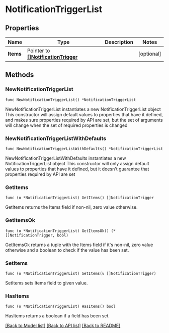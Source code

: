 # NotificationTriggerList

## Properties

Name | Type | Description | Notes
------------ | ------------- | ------------- | -------------
**Items** | Pointer to [**[]NotificationTrigger**](NotificationTrigger.md) |  | [optional] 

## Methods

### NewNotificationTriggerList

`func NewNotificationTriggerList() *NotificationTriggerList`

NewNotificationTriggerList instantiates a new NotificationTriggerList object
This constructor will assign default values to properties that have it defined,
and makes sure properties required by API are set, but the set of arguments
will change when the set of required properties is changed

### NewNotificationTriggerListWithDefaults

`func NewNotificationTriggerListWithDefaults() *NotificationTriggerList`

NewNotificationTriggerListWithDefaults instantiates a new NotificationTriggerList object
This constructor will only assign default values to properties that have it defined,
but it doesn't guarantee that properties required by API are set

### GetItems

`func (o *NotificationTriggerList) GetItems() []NotificationTrigger`

GetItems returns the Items field if non-nil, zero value otherwise.

### GetItemsOk

`func (o *NotificationTriggerList) GetItemsOk() (*[]NotificationTrigger, bool)`

GetItemsOk returns a tuple with the Items field if it's non-nil, zero value otherwise
and a boolean to check if the value has been set.

### SetItems

`func (o *NotificationTriggerList) SetItems(v []NotificationTrigger)`

SetItems sets Items field to given value.

### HasItems

`func (o *NotificationTriggerList) HasItems() bool`

HasItems returns a boolean if a field has been set.


[[Back to Model list]](../README.md#documentation-for-models) [[Back to API list]](../README.md#documentation-for-api-endpoints) [[Back to README]](../README.md)


